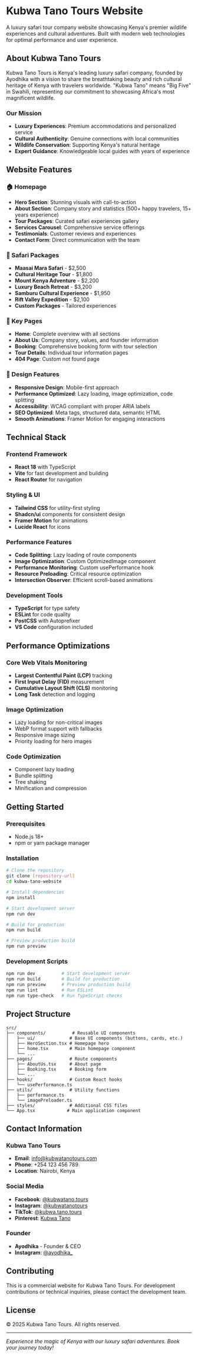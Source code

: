 # Kubwa Tano Tours Website

A luxury safari tour company website showcasing Kenya's premier wildlife experiences and cultural adventures. Built with modern web technologies for optimal performance and user experience.

## About Kubwa Tano Tours

Kubwa Tano Tours is Kenya's leading luxury safari company, founded by Ayodhika with a vision to share the breathtaking beauty and rich cultural heritage of Kenya with travelers worldwide. "Kubwa Tano" means "Big Five" in Swahili, representing our commitment to showcasing Africa's most magnificent wildlife.

### Our Mission

- **Luxury Experiences**: Premium accommodations and personalized service
- **Cultural Authenticity**: Genuine connections with local communities
- **Wildlife Conservation**: Supporting Kenya's natural heritage
- **Expert Guidance**: Knowledgeable local guides with years of experience

## Website Features

### 🏠 Homepage

- **Hero Section**: Stunning visuals with call-to-action
- **About Section**: Company story and statistics (500+ happy travelers, 15+ years experience)
- **Tour Packages**: Curated safari experiences gallery
- **Services Carousel**: Comprehensive service offerings
- **Testimonials**: Customer reviews and experiences
- **Contact Form**: Direct communication with the team

### 🦁 Safari Packages

- **Maasai Mara Safari** - $2,500
- **Cultural Heritage Tour** - $1,800
- **Mount Kenya Adventure** - $2,200
- **Luxury Beach Retreat** - $3,200
- **Samburu Cultural Experience** - $1,950
- **Rift Valley Expedition** - $2,100
- **Custom Packages** - Tailored experiences

### 📱 Key Pages

- **Home**: Complete overview with all sections
- **About Us**: Company story, values, and founder information
- **Booking**: Comprehensive booking form with tour selection
- **Tour Details**: Individual tour information pages
- **404 Page**: Custom not found page

### 🎨 Design Features

- **Responsive Design**: Mobile-first approach
- **Performance Optimized**: Lazy loading, image optimization, code splitting
- **Accessibility**: WCAG compliant with proper ARIA labels
- **SEO Optimized**: Meta tags, structured data, semantic HTML
- **Smooth Animations**: Framer Motion for engaging interactions

## Technical Stack

### Frontend Framework

- **React 18** with TypeScript
- **Vite** for fast development and building
- **React Router** for navigation

### Styling & UI

- **Tailwind CSS** for utility-first styling
- **Shadcn/ui** components for consistent design
- **Framer Motion** for animations
- **Lucide React** for icons

### Performance Features

- **Code Splitting**: Lazy loading of route components
- **Image Optimization**: Custom OptimizedImage component
- **Performance Monitoring**: Custom usePerformance hook
- **Resource Preloading**: Critical resource optimization
- **Intersection Observer**: Efficient scroll-based animations

### Development Tools

- **TypeScript** for type safety
- **ESLint** for code quality
- **PostCSS** with Autoprefixer
- **VS Code** configuration included

## Performance Optimizations

### Core Web Vitals Monitoring

- **Largest Contentful Paint (LCP)** tracking
- **First Input Delay (FID)** measurement
- **Cumulative Layout Shift (CLS)** monitoring
- **Long Task** detection and logging

### Image Optimization

- Lazy loading for non-critical images
- WebP format support with fallbacks
- Responsive image sizing
- Priority loading for hero images

### Code Optimization

- Component lazy loading
- Bundle splitting
- Tree shaking
- Minification and compression

## Getting Started

### Prerequisites

- Node.js 18+
- npm or yarn package manager

### Installation

```bash
# Clone the repository
git clone [repository-url]
cd kubwa-tano-website

# Install dependencies
npm install

# Start development server
npm run dev

# Build for production
npm run build

# Preview production build
npm run preview
```

### Development Scripts

```bash
npm run dev          # Start development server
npm run build        # Build for production
npm run preview      # Preview production build
npm run lint         # Run ESLint
npm run type-check   # Run TypeScript checks
```

## Project Structure

```
src/
├── components/          # Reusable UI components
│   ├── ui/             # Base UI components (buttons, cards, etc.)
│   ├── HeroSection.tsx # Homepage hero
│   ├── home.tsx        # Main homepage component
│   └── ...
├── pages/              # Route components
│   ├── AboutUs.tsx     # About page
│   ├── Booking.tsx     # Booking form
│   └── ...
├── hooks/              # Custom React hooks
│   └── usePerformance.ts
├── utils/              # Utility functions
│   ├── performance.ts
│   └── imagePreloader.ts
├── styles/             # Additional CSS files
└── App.tsx            # Main application component
```

## Contact Information

### Kubwa Tano Tours

- **Email**: <info@kubwatanotours.com>
- **Phone**: +254 123 456 789
- **Location**: Nairobi, Kenya

### Social Media

- **Facebook**: [@kubwatano.tours](https://www.facebook.com/kubwatano.tours/)
- **Instagram**: [@kubwatanotours](https://www.instagram.com/kubwatanotours)
- **TikTok**: [@kubwa.tano.tours](https://www.tiktok.com/@kubwa.tano.tours)
- **Pinterest**: [Kubwa Tano](https://www.pinterest.com/lathasrinagesh/kubwa-tano/)

### Founder

- **Ayodhika** - Founder & CEO
- **Instagram**: [@ayodhika_](https://www.instagram.com/ayodhika_)

## Contributing

This is a commercial website for Kubwa Tano Tours. For development contributions or technical inquiries, please contact the development team.

## License

© 2025 Kubwa Tano Tours. All rights reserved.

---

*Experience the magic of Kenya with our luxury safari adventures. Book your journey today!*
